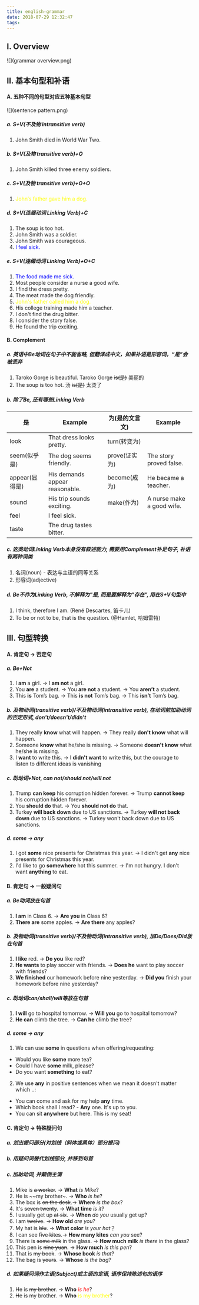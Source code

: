```yaml
---
title: english-grammar
date: 2018-07-29 12:32:47
tags:
---
```


## I. Overview

![](grammar overview.png)

## II. 基本句型和补语
#### A. 五种不同的句型对应五种基本句型
![](sentence pattern.png)
##### a. S+V(_不及物 intransitive verb_)
1. John Smith died in World War Two.

##### b. S+V(_及物 transitive verb_)+O
1. John Smith killed three enemy soldiers.

##### c. S+V(_及物 transitive verb_)+O+O
1. <span style="color:yellow">John‘s father gave him a dog.</span>

##### d. S+V(_连缀动词 Linking Verb_)+C
1. The soup is too hot.
2. John Smith was a soldier.
3. John Smith was courageous.
4. <span style="color:blue">I feel sick.</span>

##### e. S+V(_连缀动词 Linking Verb_)+O+C
1. <span style="color:blue">The food made me sick.</span>
2. Most people consider a nurse a good wife.
3. I find the dress pretty.
4. The meat made the dog friendly.
5. <span style="color:yellow">John's father called him a dog.</span>
6. His college training made him a teacher.
7. I don't find the drug bitter.
8. I consider the story false.
9. He found the trip exciting.

#### B. Complement
##### a. 英语中Be动词在句子中不能省略, 但翻译成中文，如果补语是形容词，“是”会被丢弃
  1. Taroko Gorge is beautiful. Taroko Gorge ~~is(是)~~ 美丽的
  2. The soup is too hot. 汤 ~~is(是)~~ 太烫了

##### b. 除了Be, 还有哪些**Linking Verb**

| 是 | Example | 为(是的文言文) | Example |
| -- | -- | --| -- |
| look | That dress looks pretty. | turn(转变为) ||
| seem(似乎是) | The dog seems friendly. | prove(证实为) | The story proved false. |
| appear(显得是) | His demands appear reasonable. | become(成为) | He became a teacher. |
| sound | His trip sounds exciting. | make(作为) | A nurse make a good wife. |
| feel | I feel sick. |||
| taste | The drug tastes bitter. |||

##### c. 这类动词**Linking Verb**本身没有叙述能力, 需要用Complement补足句子, 补语有两种词类
  1. 名词(noun) - 表达与主语的同等关系
  2. 形容词(adjective)

##### d. Be不作为**Linking Verb**, 不解释为"是, 而是要解释为"存在", 用在S+V句型中
  1. I think, therefore I am. (René Descartes, 笛卡儿)
  2. To be or not to be, that is the question. (@Hamlet, 哈姆雷特)

## III. 句型转换

#### A. 肯定句 → 否定句
##### a. Be+Not
1. I **am** a girl. → I **am not** a girl.
2. You **are** a student. → You **are not** a student. → You **aren’t** a student.
3. This **is** Tom’s bag. → This **is not** Tom’s bag. → This **isn’t** Tom’s bag.

##### b. 及物动词(transitive verb)/不及物动词(intransitive verb), 在动词前加助动词的否定形式, don't/doesn't/didn't
1. They really **know** what will happen. → They really **don't know** what will happen.
2. Someone **know** what he/she is missing. → Someone **doesn't know** what he/she is missing.
3. I **want** to write this. → I **didn't want** to write this, but the courage to listen to different ideas is vanishing

##### c. 助动词+Not, can not/should not/will not
1. Trump **can keep** his corruption hidden forever. → Trump **cannot keep** his corruption hidden forever.
2. You **should do** that. → You **should not do** that.
3. Turkey **will back down** due to US sanctions. → Turkey **will not back down** due to US sanctions. → Turkey won't back down due to US sanctions.

##### d. some → any
1. I got **some** nice presents for Christmas this year. → I didn't get **any** nice presents for Christmas this year.
2. I'd like to go **somewhere** hot this summer. → I'm not hungry. I don't want **anything** to eat.

#### B. 肯定句 → 一般疑问句
##### a. Be动词放在句首
1. **I am** in Class 6. → **Are you** in Class 6?
2. **There are** some apples. → **Are there** any apples?

##### b. 及物动词(transitive verb)/不及物动词(intransitive verb), 加Do/Does/Did放在句首
1. **I like** red. → **Do you** like red?
2. **He wants** to play soccer with friends. → **Does he** want to play soccer with friends?
3. **We finished** our homework before nine yesterday. → **Did you** finish your homework before nine yesterday?

##### c. 助动词can/shall/will等放在句首
1. **I will** go to hospital tomorrow. → **Will you** go to hospital tomorrow?
2. **He can** climb the tree. → **Can he** climb the tree?

##### d. some → any
1. We can use **some** in questions when offering/requesting:
  * Would you like **some** more tea?
  * Could I have **some** milk, please?
  * Do you want **something** to eat?

2. We use **any** in positive sentences when we mean it doesn't matter which ..:
  * You can come and ask for my help **any** time.
  * Which book shall I read? - **Any** one. It's up to you.
  * You can sit **anywhere** but here. This is my seat!

#### C. 肯定句 → 特殊疑问句
##### a. 划出提问部分(对划线（斜体或黑体）部分提问)

##### b. 用疑问词替代划线部分, 并移到句首

##### c. 加助动词, 并颠倒主谓
1. Mike is ~~a worker~~. → **What** _is Mike_?
2. He is ~~my brother~. → **Who** _is he_?
3. The box is ~~on the desk~~.→ **Where** _is the box_?
4. It's ~~seven twenty~~. → **What time** _is it_?
5. I usually get up ~~at six~~. → **When** _do you_ usually get up?
6. I am ~~twelve~~. → **How old** _are you_?
7. My hat is ~~blu~~. → **What color** _is your hat_？
8. I can see ~~five kites~~.→ **How many kites** _can you_ see?
9. There is ~~some milk~~ in the glass. → **How much milk** _is there_ in the glass?
10. This pen is ~~nine yuan~~. → **How much** _is this pen_?
11. That is ~~my book~~. → **Whose book** _is that_?
12. The bag is ~~yours~~. → **Whose** _is the bag_?

##### d. 如果疑问词作主语(Subject)或主语的定语, 语序保持陈述句的语序
1. He is ~~my brother~~. → **Who** <span style="color:red">_is he_</span>?
2. ~~He~~ is my brother. → **Who** <span style="color:yellow">is my brother</span>?
